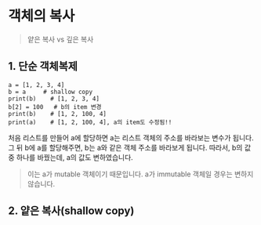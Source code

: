 # 객체의 복사

> 얕은 복사 vs 깊은 복사

## 1. 단순 객체복제

```
a = [1, 2, 3, 4]
b = a     # shallow copy
print(b)    # [1, 2, 3, 4]
b[2] = 100   # b의 item 변경
print(b)    # [1, 2, 100, 4]
print(a)    # [1, 2, 100, 4], a의 item도 수정됨!!
```

처음 리스트를 만들어 a에 할당하면 a는 리스트 객체의 주소를 바라보는 변수가 됩니다. 그 뒤 b에 a를 할당해주면, b는 a와 같은 객체 주소를 바라보게 됩니다. 따라서, b의 값 중 하나를 바꿨는데, a의 값도 변하였습니다.

> 이는 a가 mutable 객체이기 때문입니다. a가 immutable 객체일 경우는 변하지 않습니다.

## 2. 얕은 복사(shallow copy)

